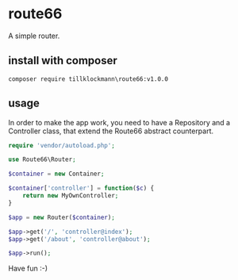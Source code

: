 # route66
A simple router.
## install with composer
```  
composer require tillklockmann\route66:v1.0.0
``` 

## usage
In order to make the app work, you need to have a Repository and a Controller class, that extend the Route66 abstract counterpart. 

```php
require 'vendor/autoload.php';

use Route66\Router;

$container = new Container;

$container['controller'] = function($c) {
    return new MyOwnController;
}

$app = new Router($container);

$app->get('/', 'controller@index');
$app->get('/about', 'controller@about');

$app->run();
```

Have fun :-)
